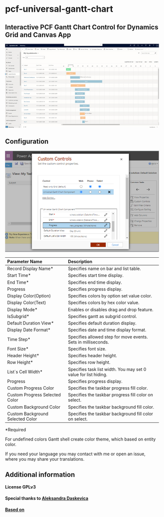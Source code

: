 # pcf-universal-gantt-chart

## Interactive PCF Gantt Chart Control for Dynamics Grid and Canvas App

![example](https://github.com/MaTeMaTuK/pcf-universal-gantt-chart/blob/master/DocumentationAssets/ganttStandart.gif)

## Configuration

![example](https://github.com/MaTeMaTuK/pcf-universal-gantt-chart/blob/master/DocumentationAssets/ganttStandartInstall.png)

| Parameter Name                   | Description                                                     |
| :------------------------------- | :-------------------------------------------------------------- |
| Record Display Name\*            | Specifies name on bar and list table.                           |
| Start Time\*                     | Specifies start time display.                                   |
| End Time\*                       | Specifies end time display.                                     |
| Progress                         | Specifies progress display.                                     |
| Display Color(Option)            | Specifies colors by option set value color.                     |
| Display Color(Text)              | Specifies colors by hex color value.                            |
| Display Mode\*                   | Enables or disables drag and drop feature.                      |
| IsSubgrid\*                      | Specifies gantt as subgrid control.                             |
| Default Duration View\*          | Specifies default duration display.                             |
| Display Date Format\*            | Specifies date and time display format.                         |
| Time Step\*                      | Specifies allowed step for move events. Sets in milliseconds.   |
| Font Size\*                      | Specifies font size.                                            |
| Header Height\*                  | Specifies header height.                                        |
| Row Height\*                     | Specifies row height.                                           |
| List`s Cell Width\*              | Specifies task list width. You may set 0 value for list hiding. |
| Progress                         | Specifies progress display.                                     |
| Custom Progress Color            | Specifies the taskbar progress fill color.                      |
| Custom Progress Selected Color   | Specifies the taskbar progress fill color on select.            |
| Custom Background Color          | Specifies the taskbar background fill color.                    |
| Custom Background Selected Color | Specifies the taskbar background fill color on select.          |

\*Required

For undefined colors Gantt shell create color theme, which based on entity color.

If you need your language you may contact with me or open an issue, where you may share your translations.

## Additional information

#### License GPLv3

#### Special thanks to [Aleksandra Daskevica](mailto:aleksandra.daskevica@cgi.com)

#### [Based on](https://github.com/MaTeMaTuK/gantt-task-react)
